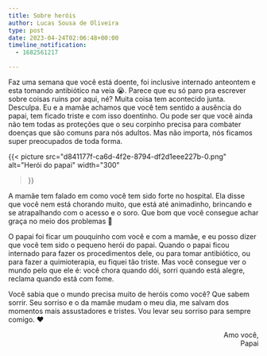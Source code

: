```yaml
---
title: Sobre heróis
author: Lucas Sousa de Oliveira
type: post
date: 2023-04-24T02:06:48+00:00
timeline_notification:
  - 1682561217

---
```

Faz uma semana que você está doente, foi inclusive internado anteontem e esta tomando antibiótico na veia 😭. Parece que eu só paro pra escrever sobre coisas ruins por aqui, né? Muita coisa tem acontecido junta. Desculpa. Eu e a mamãe achamos que você tem sentido a ausência do papai, tem ficado triste e com isso doentinho. Ou pode ser que você ainda não tem todas as proteções que o seu corpinho precisa para combater doenças que são comuns para nós adultos. Mas não importa, nós ficamos super preocupados de toda forma.

{{< picture
  src="d841177f-ca6d-4f2e-8794-df2d1eee227b-0.png"
  alt="Herói do papai"
  width="300"
>}}

A mamãe tem falado em como você tem sido forte no hospital. Ela disse que você nem está chorando muito, que está até animadinho, brincando e se atrapalhando com o acesso e o soro. Que bom que você consegue achar graça no meio dos problemas 🥰

O papai foi ficar um pouquinho com você e com a mamãe, e eu posso dizer que você tem sido o pequeno herói do papai. Quando o papai ficou internado para fazer os procedimentos dele, ou para tomar antibiótico, ou para fazer a quimioterapia, eu fiquei tão triste. Mas você consegue ver o mundo pelo que ele é: você chora quando dói, sorri quando está alegre, reclama quando está com fome.

Você sabia que o mundo precisa muito de heróis como você? Que sabem sorrir. Seu sorriso e o da mamãe mudam o meu dia, me salvam dos momentos mais assustadores e tristes. Vou levar seu sorriso para sempre comigo. ❤️

<p style="text-align: right">
  Amo você,<br />Papai
</p>